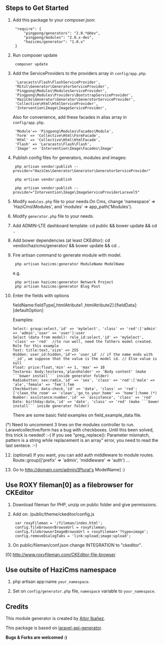 Steps to Get Started
--------------------

1. Add this package to your composer.json:
  
        "require": {
            "pingpong/generators": "2.0.*@dev",
            "pingpong/modules": "2.0.x-dev",
            "hazicms/generator": "1.0.x"
        }
  
2. Run composer update

        composer update
    
3. Add the ServiceProviders to the providers array in ```config/app.php```.<br>

        'Laracasts\Flash\FlashServiceProvider',
        'Mitul\Generator\GeneratorServiceProvider',
        'Pingpong\Modules\ModulesServiceProvider',
        'Pingpong\Modules\Providers\BootstrapServiceProvider',
        'HaziCms\Generator\Generator\GeneratorServiceProvider',
        'Collective\Html\HtmlServiceProvider',
        'Intervention\Image\ImageServiceProvider',

   Also for convenience, add these facades in alias array in ```config/app.php```.

        'Module'=> 'Pingpong\Modules\Facades\Module',
        'Form' => 'Collective\Html\FormFacade',
        'Html' => 'Collective\Html\HtmlFacade',
        'Flash' => 'Laracasts\Flash\Flash',
        'Image' => 'Intervention\Image\Facades\Image'

4. Publish config files for generators, modules and images:

        php artisan vendor:publish --provider="HaziCms\Generator\Generator\GeneratorServiceProvider"

        php artisan vendor:publish

        php artisan vendor:publish --provider="Intervention\Image\ImageServiceProviderLaravel5"

5. Modify ```modules.php``` file to your needs.On Cms, change 'namespace' => 'HaziCms\Modules', and 'modules' => app_path('Modules').

6. Modify ```generator.php``` file to your needs.

7. Add ADMIN-LTE dashboard template: cd public && bower update && cd ..

8. Add bower dependencies (at least CKEditor):  cd vendor/hazicms/generator/ && bower update && cd ..

9. Fire artisan command to generate module with model.

        php artisan hazicms:generator ModuleName ModelName
        
    e.g.
    
        php artisan hazicms:generator Network Project
        php artisan hazicms:generator Blog Post
 
11. Enter the fields with options<br>

    fieldName:fieldType[,htmlAtribute1 ,htmlAtribute2]:[fieldData]:[defaultOption]
    
    Examples: 
        
        Select: group:select,'id' => 'mySelect', 'class' => 'red':['admin' => 'admin','user' => 'user']:user
        Select (data from model): role_id:select,'id' => 'mySelect', 'class' => 'red'  //to run well, need the fathers model created. Role for this example
        Text: title:text,'size' => 255
        Hidden: user_id:hidden,'id'=> 'user_id' // if the name ends with '_id', we suppose that the value is the model id. // Else value is null
        Float: price:float,'min' => 1, 'max' => 10
        Textarea: body:textarea,'placeholder' => 'Body content' (make ```bower install``` inside generator folder)
        Radiobutton: sex:radio,'id' => 'sex', 'class' => 'red':['male' => 'ale','female' => 'fem']:fem
        Checkbutton: data:check,'id' => 'data', 'class' => 'red':['clean_the_room' => 'clean','go_to_your_home' => 'home']:home (*)
        Number: assistance:number,'id' => 'assistance', 'class' => 'red'
        Date: birthday:date,'id' => 'date', 'class' => 'red' (make ```bower install``` inside generator folder)

    There are some basic field examples on field_example_data file.

(*) Need to uncomment 3 lines on the modules controller to run. Laravelcollective/form has a bug with checkboxes. Until this been solved, this trick is needed! :-(
If you see "preg_replace(): Parameter mismatch, pattern is a string while replacement is an array" error, you need to read the last sentece. :-)

12. (optional) If you want, you can add auth middleware to module routes.
        Route::group(['prefix' => 'admin', 'middleware' => 'auth') ...

13. Go to http://domain.com/admin/[Plural's ModelName] :)


Use ROXY fileman[0] as a filebrowser for CKEditor
-------------------------------------------------

1. Download fileman for PHP, unzip on public folder and give permissions.

2. Add on: /public/theme/ckeditor/config.js

        var roxyFileman = '/fileman/index.html';
        config.filebrowserBrowseUrl = roxyFileman;
        config.filebrowserImageBrowseUrl = roxyFileman+'?type=image';
        config.removeDialogTabs = 'link:upload;image:upload';

3. On public/fileman/conf.json change INTEGRATION to "ckeditor".

[0] http://www.roxyfileman.com/CKEditor-file-browser

Use outsite of HaziCms namespace
--------------------------------

1. php artisan app:name ```your_namespace```.

2. Set on ```config/generator.php``` file, ```namespace``` variable to ```your_namespace```.

Credits
--------

This module generator is created by [Aitor Ibañez](https://github.com/aitiba).

This package is based on [laravel-api-generator](https://github.com/mitulgolakiya/laravel-api-generator).

**Bugs & Forks are welcomed :)**
